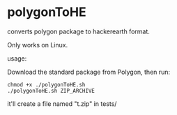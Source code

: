 # polygonToHE

converts polygon package to hackerearth format.

Only works on Linux.

usage:

Download the standard package from Polygon, then run:

```
chmod +x ./polygonToHE.sh
./polygonToHE.sh ZIP_ARCHIVE
```

it'll create a file named "t.zip" in tests/
